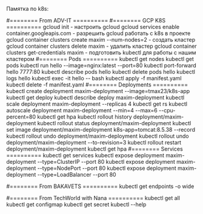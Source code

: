 Памятка по k8s:

#======== From ADV-IT ==========
#======== GCP K8S ==========
gcloud init - настроить gcloud
gcloud services enable container.googleapis.com - разрешить gcloud работать с k8s в проекте
gcloud container clusters create maxim --num-nodes=2 - создать кластер
gcloud container clusters delete maxim - удалить кластер
gcloud container clusters get-credentials maxim - подготовить kubectl для работы с нашим кластером
#======== Pods ==========
kubectl get nodes
kubectl get pods
kubectl run hello --image=nginx:latest --port=80
kubectl port-forward hello 7777:80
kubectl describe pods hello
kubectl delete pods hello
kubectl logs hello
kubectl exec -it hello -- bash
kubectl apply -f manifest.yaml
kubectl delete -f manifest.yaml
#======== Deployments ==========
kubectl create deployment maxim-deployment --image=tmax23/k8s-app
kubectl get deploy
kubectl describe deploy maxim-deployment
kubectl scale deployment maxim-deployment --replicas 4
kubectl get rs
kubectl autoscale deployment maxim-deployment --min=4 --max=6 --cpu-percent=80
kubectl get hpa
kubectl rollout history deployment/maxim-deployment
kubectl rollout status deployment/maxim-deployment
kubectl set image deployment/maxim-deployment k8s-app=tomcat:8.5.38 --record
kubectl rollout undo deployment/maxim-deployment
kubectl rollout undo deployment/maxim-deployment --to-revision=3
kubectl rollout restart deployment/maxim-deployment
kubectl get hpa
#======== Services ==========
kubectl get services
kubectl expose deployment maxim-deployment --type=ClusterIP --port 80
kubectl expose deployment maxim-deployment --type=NodePort --port 80
kubectl expose deployment maxim-deployment --type=LoadBalancer --port 80

#======== From BAKAVETS ==========
kubectl get endpoints -o wide

#======== From TechWorld with Nana ==========
kubectl get all
kubectl get configmap
kubectl get secret
kubectl --help
